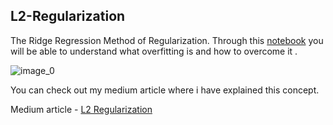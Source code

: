 ## L2-Regularization
  The Ridge Regression Method of Regularization.
  Through this [notebook](https://github.com/RheagalFire/L2-Regularization/blob/main/L2-Regularization.ipynb) you will be able to understand
  what overfitting is and how to overcome it .
  
  ![image_0](https://miro.medium.com/max/875/0*ZNbDET3hJIhT_fm9.png)
  
  You can check out my medium article where i have explained this concept. 
  
  Medium article - [L2 Regularization](https://arishalam121.medium.com/ridge-or-l2-regularization-43ae5c3037cf)
